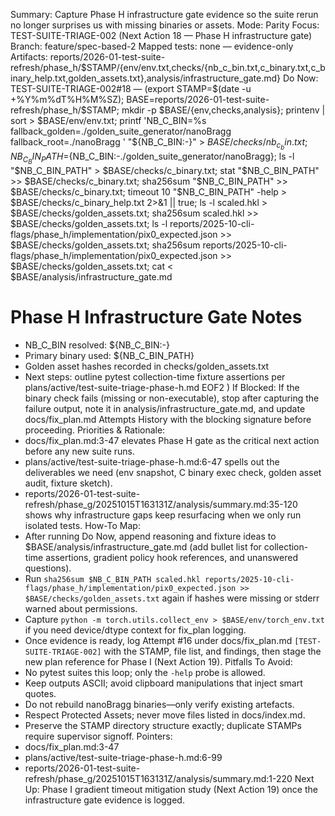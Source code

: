 Summary: Capture Phase H infrastructure gate evidence so the suite rerun no longer surprises us with missing binaries or assets.
Mode: Parity
Focus: TEST-SUITE-TRIAGE-002 (Next Action 18 — Phase H infrastructure gate)
Branch: feature/spec-based-2
Mapped tests: none — evidence-only
Artifacts: reports/2026-01-test-suite-refresh/phase_h/$STAMP/{env/env.txt,checks/{nb_c_bin.txt,c_binary.txt,c_binary_help.txt,golden_assets.txt},analysis/infrastructure_gate.md}
Do Now: TEST-SUITE-TRIAGE-002#18 — (export STAMP=$(date -u +%Y%m%dT%H%M%SZ); BASE=reports/2026-01-test-suite-refresh/phase_h/$STAMP; mkdir -p $BASE/{env,checks,analysis}; printenv | sort > $BASE/env/env.txt; printf 'NB_C_BIN=%s
fallback_golden=./golden_suite_generator/nanoBragg
fallback_root=./nanoBragg
' "${NB_C_BIN:-<unset>}" > $BASE/checks/nb_c_bin.txt; NB_C_BIN_PATH=${NB_C_BIN:-./golden_suite_generator/nanoBragg}; ls -l "$NB_C_BIN_PATH" > $BASE/checks/c_binary.txt; stat "$NB_C_BIN_PATH" >> $BASE/checks/c_binary.txt; sha256sum "$NB_C_BIN_PATH" >> $BASE/checks/c_binary.txt; timeout 10 "$NB_C_BIN_PATH" -help > $BASE/checks/c_binary_help.txt 2>&1 || true; ls -l scaled.hkl > $BASE/checks/golden_assets.txt; sha256sum scaled.hkl >> $BASE/checks/golden_assets.txt; ls -l reports/2025-10-cli-flags/phase_h/implementation/pix0_expected.json >> $BASE/checks/golden_assets.txt; sha256sum reports/2025-10-cli-flags/phase_h/implementation/pix0_expected.json >> $BASE/checks/golden_assets.txt; cat <<EOF2 > $BASE/analysis/infrastructure_gate.md
# Phase H Infrastructure Gate Notes

- NB_C_BIN resolved: ${NB_C_BIN:-<unset>}
- Primary binary used: ${NB_C_BIN_PATH}
- Golden asset hashes recorded in checks/golden_assets.txt
- Next steps: outline pytest collection-time fixture assertions per plans/active/test-suite-triage-phase-h.md
EOF2
)
If Blocked: If the binary check fails (missing or non-executable), stop after capturing the failure output, note it in analysis/infrastructure_gate.md, and update docs/fix_plan.md Attempts History with the blocking signature before proceeding.
Priorities & Rationale:
- docs/fix_plan.md:3-47 elevates Phase H gate as the critical next action before any new suite runs.
- plans/active/test-suite-triage-phase-h.md:6-47 spells out the deliverables we need (env snapshot, C binary exec check, golden asset audit, fixture sketch).
- reports/2026-01-test-suite-refresh/phase_g/20251015T163131Z/analysis/summary.md:35-120 shows why infrastructure gaps keep resurfacing when we only run isolated tests.
How-To Map:
- After running Do Now, append reasoning and fixture ideas to $BASE/analysis/infrastructure_gate.md (add bullet list for collection-time assertions, gradient policy hook references, and unanswered questions).
- Run `sha256sum $NB_C_BIN_PATH scaled.hkl reports/2025-10-cli-flags/phase_h/implementation/pix0_expected.json >> $BASE/checks/golden_assets.txt` again if hashes were missing or stderr warned about permissions.
- Capture `python -m torch.utils.collect_env > $BASE/env/torch_env.txt` if you need device/dtype context for fix_plan logging.
- Once evidence is ready, log Attempt #16 under docs/fix_plan.md `[TEST-SUITE-TRIAGE-002]` with the STAMP, file list, and findings, then stage the new plan reference for Phase I (Next Action 19).
Pitfalls To Avoid:
- No pytest suites this loop; only the `-help` probe is allowed.
- Keep outputs ASCII; avoid clipboard manipulations that inject smart quotes.
- Do not rebuild nanoBragg binaries—only verify existing artefacts.
- Respect Protected Assets; never move files listed in docs/index.md.
- Preserve the STAMP directory structure exactly; duplicate STAMPs require supervisor signoff.
Pointers:
- docs/fix_plan.md:3-47
- plans/active/test-suite-triage-phase-h.md:6-99
- reports/2026-01-test-suite-refresh/phase_g/20251015T163131Z/analysis/summary.md:1-220
Next Up: Phase I gradient timeout mitigation study (Next Action 19) once the infrastructure gate evidence is logged.
